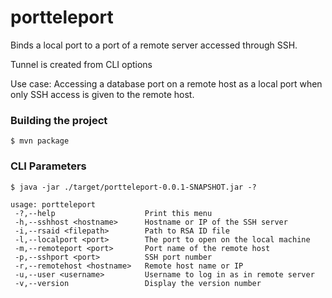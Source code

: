 # portteleport

Binds a local port to a port of a remote server accessed through SSH.

Tunnel is created from CLI options

Use case: Accessing a database port on a remote host as a local port when only SSH access is given to the remote host.

### Building the project
`$ mvn package`

### CLI Parameters
```
$ java -jar ./target/portteleport-0.0.1-SNAPSHOT.jar -?

usage: portteleport
 -?,--help                    Print this menu
 -h,--sshhost <hostname>      Hostname or IP of the SSH server
 -i,--rsaid <filepath>        Path to RSA ID file
 -l,--localport <port>        The port to open on the local machine
 -m,--remoteport <port>       Port name of the remote host
 -p,--sshport <port>          SSH port number
 -r,--remotehost <hostname>   Remote host name or IP
 -u,--user <username>         Username to log in as in remote server
 -v,--version                 Display the version number
```

